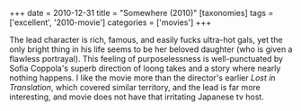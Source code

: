 +++
date = 2010-12-31
title = "Somewhere (2010)"
[taxonomies]
tags = ['excellent', '2010-movie']
categories = ['movies']
+++

The lead character is rich, famous, and easily fucks ultra-hot gals, yet
the only bright thing in his life seems to be her beloved daughter (who
is given a flawless portrayal). This feeling of purposelessness is
well-punctuated by Sofia Coppola's superb direction of loong takes and
a story where nearly nothing happens. I like the movie more than
the director's earlier *Lost in Translation*, which covered similar
territory, and the lead is far more interesting, and movie does not have that
irritating Japanese tv host.
